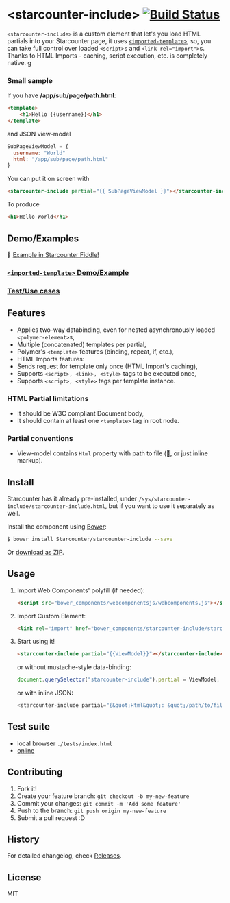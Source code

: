 &lt;starcounter-include&gt; [![Build Status](https://travis-ci.org/Starcounter/starcounter-include.svg?branch=gh-pages)](https://travis-ci.org/Starcounter/starcounter-include)
==============

`<starcounter-include>` is a custom element that let's you load HTML partials into your Starcounter page, it uses [`<imported-template>`](https://github.com/Juicy/imported-template), so, you can take full control over loaded `<script>`s and `<link rel="import">`s. Thanks to HTML Imports - caching, script execution, etc. is completely native.
g
### Small sample

If you have **/app/sub/page/path.html**:
```html
<template>
	<h1>Hello {{username}}</h1>
</template>
```
and JSON view-model
```javascript
SubPageViewModel = {
  username: "World"
  html: "/app/sub/page/path.html"
}
```
You can put it on screen with
```html
<starcounter-include partial="{{ SubPageViewModel }}"></starcounter-include>
```
To produce
```html
<h1>Hello World</h1>
```

## Demo/Examples
:construction:
[Example in Starcounter Fiddle!]()

### [`<imported-template>` Demo/Example](https://github.com/Juicy/imported-template#demoexamples)

### [Test/Use cases](http://starcounter.github.io/starcounter-include/tests)

## Features

 - Applies two-way databinding, even for nested asynchronously loaded `<polymer-element>`s,
 - Multiple (concatenated) templates per partial,
 - Polymer's `<template>` features (binding, repeat, if, etc.),
 - HTML Imports features:
  - Sends request for template only once (HTML Import's caching),
  - Supports `<script>, <link>, <style>` tags to be executed once,
  - Supports `<script>, <style>` tags per template instance.

### HTML Partial limitations

 - It should be W3C compliant Document body,
 - It should contain at least one `<template>` tag in root node.

### Partial conventions

 - View-model contains `Html` property with path to file (:construction:, or just inline markup).

## Install

Starcounter has it already pre-installed, under `/sys/starcounter-include/starcounter-include.html`, but if you want to use it separately as well.

Install the component using [Bower](http://bower.io/):

```sh
$ bower install Starcounter/starcounter-include --save
```

Or [download as ZIP](https://github.com/Starcounter/starcounter-include/archive/master.zip).

## Usage

1. Import Web Components' polyfill (if needed):

    ```html
    <script src="bower_components/webcomponentsjs/webcomponents.js"></script>
    ```

2. Import Custom Element:

    ```html
    <link rel="import" href="bower_components/starcounter-include/starcounter-include.html">
    ```

3. Start using it!

    ```html
    <starcounter-include partial="{{ViewModel}}"></starcounter-include>
    ```
    or without mustache-style data-binding:
    ```js
    document.querySelector("starcounter-include").partial = ViewModel;
    ```
    or with inline JSON:
    ```js
    <starcounter-include partial="{&quot;Html&quot;: &quot;/path/to/file.html&quot;, &quot;some&quot;: &quot;data&quot;}"></starcounter-include>
    ```

## Test suite

 - local browser `./tests/index.html`
 - [online](http://starcounter.github.io/starcounter-include/tests)

## Contributing

1. Fork it!
2. Create your feature branch: `git checkout -b my-new-feature`
3. Commit your changes: `git commit -m 'Add some feature'`
4. Push to the branch: `git push origin my-new-feature`
5. Submit a pull request :D

## History

For detailed changelog, check [Releases](https://github.com/Starcounter/starcounter-include/releases).

## License

MIT
